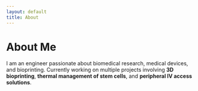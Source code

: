 ```yaml
---
layout: default
title: About
---
```


# About Me

I am an engineer passionate about biomedical research, medical devices, and bioprinting. Currently working on multiple projects involving **3D bioprinting**, **thermal management of stem cells**, and **peripheral IV access solutions**.
